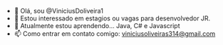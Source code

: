 - 👋 Olá, sou @ViniciusDoliveira1
- 👀 Estou interessado em estagios ou vagas para desenvolvedor JR.
- 🌱 Atualmente estou aprendendo... Java, C# e Javascript 
- 📫 Como entrar em contato comigo: viniciusoliveiras314@gmail.com

<!---
ViniciusDoliveira1/ViniciusDoliveira1 is a ✨ special ✨ repository because its `README.md` (this file) appears on your GitHub profile.
You can click the Preview link to take a look at your changes.
--->
